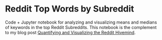 # Reddit Top Words by Subreddit
Code + Jupyter notebook for analyzing and visualizing means and medians of keywords in the top Reddit Subreddits. This notebook is the complement to my blog post [Quantifying and Visualizing the Reddit Hivemind](http://minimaxir.com/2015/10/reddit-topwords/).
